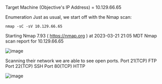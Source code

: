 Target Machine (Objective's IP Address) = 10.129.66.65

Enumeration
Just as usual, we start off with the Nmap scan:

    nmap -sC -sV 10.129.66.65
    
Starting Nmap 7.93 ( https://nmap.org ) at 2023-03-21 21:05 MDT
Nmap scan report for 10.129.66.65

![image](https://user-images.githubusercontent.com/104815254/226791929-fcca7e65-5538-4fc3-829d-6cf78626f7f0.png)



Scanning their network we are able to see open ports.
Port 21(TCP) FTP
Port 22(TCP) SSH
Port 80(TCP) HTTP



![image](https://user-images.githubusercontent.com/104815254/226792261-0afd6899-daf6-4570-a25b-c773dc17504f.png)

